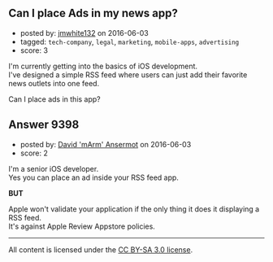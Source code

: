 ## Can I place Ads in my news app?

- posted by: [jmwhite132](https://stackexchange.com/users/8543749/jmwhite132) on 2016-06-03
- tagged: `tech-company`, `legal`, `marketing`, `mobile-apps`, `advertising`
- score: 3

I'm currently getting into the basics of iOS development. <br >
I've designed a simple RSS feed where users can just add their favorite news outlets into one feed.

Can I place ads in this app? 


## Answer 9398

- posted by: [David 'mArm' Ansermot](https://stackexchange.com/users/412499/david-marm-ansermot) on 2016-06-03
- score: 2

I'm a senior iOS developer. <br />
Yes you can place an ad inside your RSS feed app.

**BUT**

Apple won't validate your application if the only thing it does it displaying a RSS feed.<br />
It's against Apple Review Appstore policies.



---

All content is licensed under the [CC BY-SA 3.0 license](https://creativecommons.org/licenses/by-sa/3.0/).
